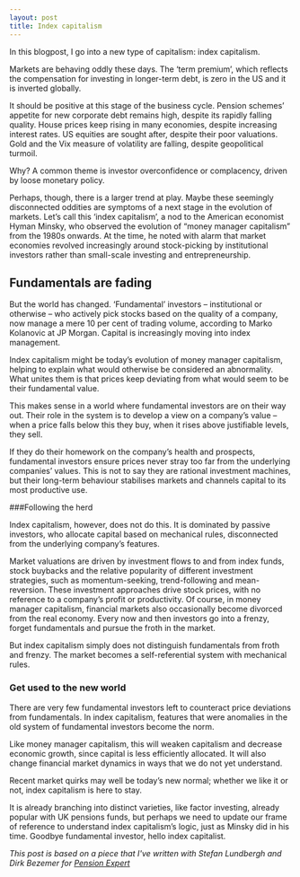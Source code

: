 ```yaml
---
layout: post
title: Index capitalism
---
```


In this blogpost, I go into a new type of capitalism: index capitalism.

Markets are behaving oddly these days. The ‘term premium’, which reflects the compensation for investing in longer-term debt, is zero in the US and it is inverted globally.

It should be positive at this stage of the business cycle. Pension schemes’ appetite for new corporate debt remains high, despite its rapidly falling quality. House prices keep rising in many economies, despite increasing interest rates. US equities are sought after, despite their poor valuations. Gold and the Vix measure of volatility are falling, despite geopolitical turmoil.

Why? A common theme is investor overconfidence or complacency, driven by loose monetary policy.

Perhaps, though, there is a larger trend at play. Maybe these seemingly disconnected oddities are symptoms of a next stage in the evolution of markets. Let’s call this ‘index capitalism’, a nod to the American economist Hyman Minsky, who observed the evolution of “money manager capitalism” from the 1980s onwards.
At the time, he noted with alarm that market economies revolved increasingly around stock-picking by institutional investors rather than small-scale investing and entrepreneurship.

## Fundamentals are fading

But the world has changed. ‘Fundamental’ investors – institutional or otherwise – who actively pick stocks based on the quality of a company, now manage a mere 10 per cent of trading volume, according to Marko Kolanovic at JP Morgan. Capital is increasingly moving into index management.

Index capitalism might be today’s evolution of money manager capitalism, helping to explain what would otherwise be considered an abnormality. What unites them is that prices keep deviating from what would seem to be their fundamental value.

This makes sense in a world where fundamental investors are on their way out. Their role in the system is to develop a view on a company’s value – when a price falls below this they buy, when it rises above justifiable levels, they sell.

If they do their homework on the company’s health and prospects, fundamental investors ensure prices never stray too far from the underlying companies’ values. This is not to say they are rational investment machines, but their long-term behaviour stabilises markets and channels capital to its most productive use.

###Following the herd

Index capitalism, however, does not do this. It is dominated by passive investors, who allocate capital based on mechanical rules, disconnected from the underlying company’s features.

Market valuations are driven by investment flows to and from index funds, stock buybacks and the relative popularity of different investment strategies, such as momentum-seeking, trend-following and mean-reversion. These investment approaches drive stock prices, with no reference to a company’s profit or productivity.
Of course, in money manager capitalism, financial markets also occasionally become divorced from the real economy. Every now and then investors go into a frenzy, forget fundamentals and pursue the froth in the market.

But index capitalism simply does not distinguish fundamentals from froth and frenzy. The market becomes a self-referential system with mechanical rules.

### Get used to the new world

There are very few fundamental investors left to counteract price deviations from fundamentals. In index capitalism, features that were anomalies in the old system of fundamental investors become the norm.

Like money manager capitalism, this will weaken capitalism and decrease economic growth, since capital is less efficiently allocated. It will also change financial market dynamics in ways that we do not yet understand.

Recent market quirks may well be today’s new normal; whether we like it or not, index capitalism is here to stay.

It is already branching into distinct varieties, like factor investing, already popular with UK pensions funds, but perhaps we need to update our frame of reference to understand index capitalism’s logic, just as Minsky did in his time. Goodbye fundamental investor, hello index capitalist.

*This post is based on a piece that I've written with Stefan Lundbergh and Dirk Bezemer for [Pension Expert](https://www.pensions-expert.com/Comment-Analysis/Mechanical-bulls-the-dangers-of-index-capitalism?ct=true)*
